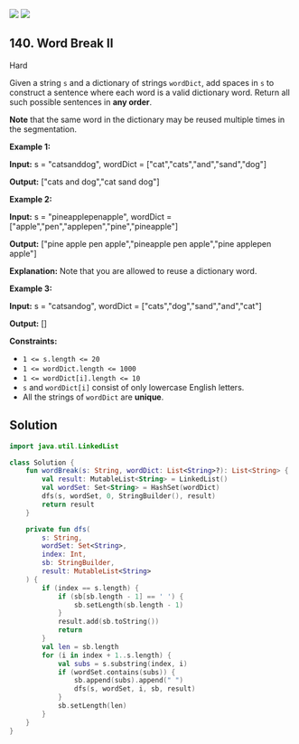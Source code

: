[![](https://img.shields.io/github/stars/javadev/LeetCode-in-Kotlin?label=Stars&style=flat-square)](https://github.com/javadev/LeetCode-in-Kotlin)
[![](https://img.shields.io/github/forks/javadev/LeetCode-in-Kotlin?label=Fork%20me%20on%20GitHub%20&style=flat-square)](https://github.com/javadev/LeetCode-in-Kotlin/fork)

## 140\. Word Break II

Hard

Given a string `s` and a dictionary of strings `wordDict`, add spaces in `s` to construct a sentence where each word is a valid dictionary word. Return all such possible sentences in **any order**.

**Note** that the same word in the dictionary may be reused multiple times in the segmentation.

**Example 1:**

**Input:** s = "catsanddog", wordDict = ["cat","cats","and","sand","dog"]

**Output:** ["cats and dog","cat sand dog"]

**Example 2:**

**Input:** s = "pineapplepenapple", wordDict = ["apple","pen","applepen","pine","pineapple"]

**Output:** ["pine apple pen apple","pineapple pen apple","pine applepen apple"]

**Explanation:** Note that you are allowed to reuse a dictionary word.

**Example 3:**

**Input:** s = "catsandog", wordDict = ["cats","dog","sand","and","cat"]

**Output:** []

**Constraints:**

*   `1 <= s.length <= 20`
*   `1 <= wordDict.length <= 1000`
*   `1 <= wordDict[i].length <= 10`
*   `s` and `wordDict[i]` consist of only lowercase English letters.
*   All the strings of `wordDict` are **unique**.

## Solution

```kotlin
import java.util.LinkedList

class Solution {
    fun wordBreak(s: String, wordDict: List<String>?): List<String> {
        val result: MutableList<String> = LinkedList()
        val wordSet: Set<String> = HashSet(wordDict)
        dfs(s, wordSet, 0, StringBuilder(), result)
        return result
    }

    private fun dfs(
        s: String,
        wordSet: Set<String>,
        index: Int,
        sb: StringBuilder,
        result: MutableList<String>
    ) {
        if (index == s.length) {
            if (sb[sb.length - 1] == ' ') {
                sb.setLength(sb.length - 1)
            }
            result.add(sb.toString())
            return
        }
        val len = sb.length
        for (i in index + 1..s.length) {
            val subs = s.substring(index, i)
            if (wordSet.contains(subs)) {
                sb.append(subs).append(" ")
                dfs(s, wordSet, i, sb, result)
            }
            sb.setLength(len)
        }
    }
}
```